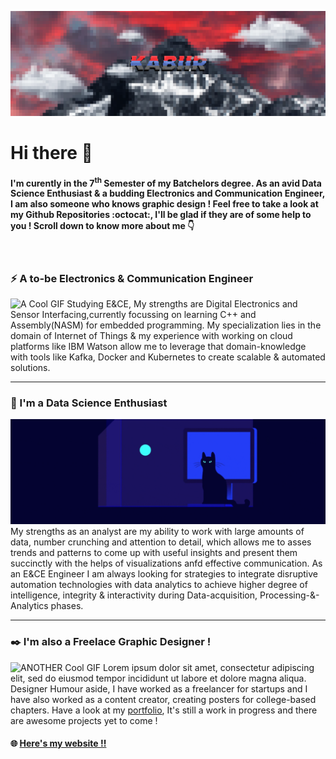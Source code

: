 ![This is a Banner](https://github.com/Kabiirk/kabiirk/blob/main/images/Banner.png)

# Hi there 👋
<!-- #### Nice to meet you !-->
#### I'm curently in the 7<sup>th</sup> Semester of my Batchelors degree. As an avid Data Science Enthusiast & a budding Electronics and Communication Engineer, I am also someone who knows graphic design ! Feel free to take a look at my Github Repositories :octocat:, I'll be glad if they are of some help to you ! Scroll down to know more about me :point_down:
</br>


### :zap: A to-be Electronics & Communication Engineer
![A Cool GIF](https://github.com/Kabiirk/kabiirk/blob/main/gifs/elect_c.gif)
Studying E&CE, My strengths are Digital Electronics and Sensor Interfacing,currently focussing on learning C++ and Assembly(NASM) for embedded programming. My specialization lies in the domain of Internet of Things & my experience with working on cloud platforms like IBM Watson allow me to leverage that domain-knowledge with tools like Kafka, Docker and Kubernetes to create scalable & automated solutions.

---
### :abacus: I'm a Data Science Enthusiast
![Another Cool GIF](https://github.com/Kabiirk/kabiirk/blob/main/gifs/dse_c.gif)
My strengths as an analyst are my ability to work with large amounts of data, number crunching and attention to detail, which allows me to asses trends and patterns to come up with useful insights and present them succinctly with the helps of visualizations anfd effective communication. As an E&CE Engineer I am always looking for strategies to integrate disruptive automation technologies with data analytics to achieve higher degree of intelligence, integrity & interactivity during Data-acquisition, Processing-&-Analytics phases.

---
### :black_nib: I'm also a Freelace Graphic Designer !
![ANOTHER Cool GIF](https://github.com/Kabiirk/kabiirk/blob/main/gifs/designer_c.gif)
Lorem ipsum dolor sit amet, consectetur adipiscing elit, sed do eiusmod tempor incididunt ut labore et dolore magna aliqua. Designer Humour aside, I have worked as a freelancer for startups and I have also worked as a content creator, creating posters for college-based chapters. Have a look at my [portfolio](https://www.behance.net/kabiirk), It's still a work in progress and there are awesome projects yet to come !


#### :globe_with_meridians: [Here's my website !!](https://kabiirk.github.io/)
                                                               
<!--
**Kabiirk/kabiirk** is a ✨ _special_ ✨ repository because its `README.md` (this file) appears on your GitHub profile.

Here are some ideas to get you started:

- 🔭 I’m currently working on ...
- 🌱 I’m currently learning ...
- 👯 I’m looking to collaborate on ...
- 🤔 I’m looking for help with ...
- 💬 Ask me about ...
- 📫 How to reach me: ...
- 😄 Pronouns: ...
- ⚡ Fun fact: ...
-->
